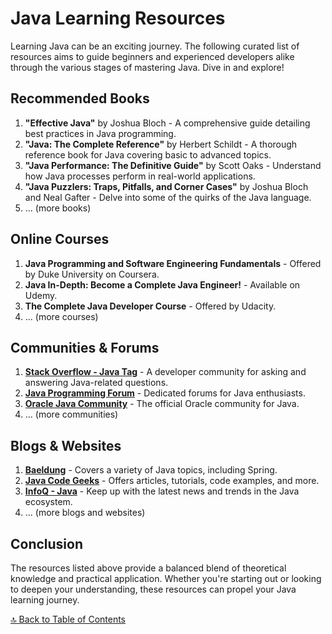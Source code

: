 # Java Learning Resources

Learning Java can be an exciting journey. The following curated list of resources aims to guide beginners and experienced developers alike through the various stages of mastering Java. Dive in and explore!

## Recommended Books

1. **"Effective Java"** by Joshua Bloch - A comprehensive guide detailing best practices in Java programming.
2. **"Java: The Complete Reference"** by Herbert Schildt - A thorough reference book for Java covering basic to advanced topics.
3. **"Java Performance: The Definitive Guide"** by Scott Oaks - Understand how Java processes perform in real-world applications.
4. **"Java Puzzlers: Traps, Pitfalls, and Corner Cases"** by Joshua Bloch and Neal Gafter - Delve into some of the quirks of the Java language.
5. ... (more books)

## Online Courses

1. **Java Programming and Software Engineering Fundamentals** - Offered by Duke University on Coursera.
2. **Java In-Depth: Become a Complete Java Engineer!** - Available on Udemy.
3. **The Complete Java Developer Course** - Offered by Udacity.
4. ... (more courses)

## Communities & Forums

1. **[Stack Overflow - Java Tag](https://stackoverflow.com/questions/tagged/java)** - A developer community for asking and answering Java-related questions.
2. **[Java Programming Forum](http://www.javaprogrammingforums.com/)** - Dedicated forums for Java enthusiasts.
3. **[Oracle Java Community](https://community.oracle.com/community/developer/general_development/java)** - The official Oracle community for Java.
4. ... (more communities)

## Blogs & Websites

1. **[Baeldung](https://www.baeldung.com/)** - Covers a variety of Java topics, including Spring.
2. **[Java Code Geeks](https://www.javacodegeeks.com/)** - Offers articles, tutorials, code examples, and more.
3. **[InfoQ - Java](https://www.infoq.com/java)** - Keep up with the latest news and trends in the Java ecosystem.
4. ... (more blogs and websites)

## Conclusion

The resources listed above provide a balanced blend of theoretical knowledge and practical application. Whether you're starting out or looking to deepen your understanding, these resources can propel your Java learning journey.

[🔝 Back to Table of Contents](./README.md)
